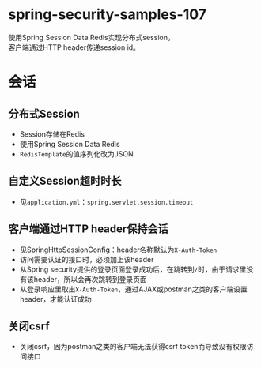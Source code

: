 # spring-security-samples-107
使用Spring Session Data Redis实现分布式session。  
客户端通过HTTP header传递session id。

# 会话
## 分布式Session
- Session存储在Redis
- 使用Spring Session Data Redis
- `RedisTemplate`的值序列化改为JSON

## 自定义Session超时时长
- 见`application.yml`：`spring.servlet.session.timeout`

## 客户端通过HTTP header保持会话
- 见SpringHttpSessionConfig：header名称默认为`X-Auth-Token`
- 访问需要认证的接口时，必须加上该header
- 从Spring security提供的登录页面登录成功后，在跳转到`/`时，由于请求里没有该header，所以会再次跳转到登录页面
- 从登录响应里取出`X-Auth-Token`，通过AJAX或postman之类的客户端设置header，才能认证成功

## 关闭csrf
- 关闭csrf，因为postman之类的客户端无法获得csrf token而导致没有权限访问接口
